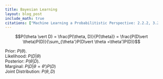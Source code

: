 ```yaml
---
title: Bayesian Learning
layout: blog_post
include_math: true
citations: ["Machine Learning a Probabilitistic Perspective: 2.2.2, 3.2"]
---
```

$$P(\theta \vert D) = \frac{P(\theta, D)}{P(\theta)} = \frac{P(D\vert \theta)P(D)}{\sum_{\theta'}P(D\vert \theta =\theta')P(D)}$$

Prior: $P(\theta)$. <br>
Likelihood: $P(D \vert \theta)$ <br>
Posterior: $P(\theta \vert D)$. <br>
Marginal: $P(D\vert \theta =\theta')P(D)$ <br>
Joint Distribution: $P(\theta, D)$

